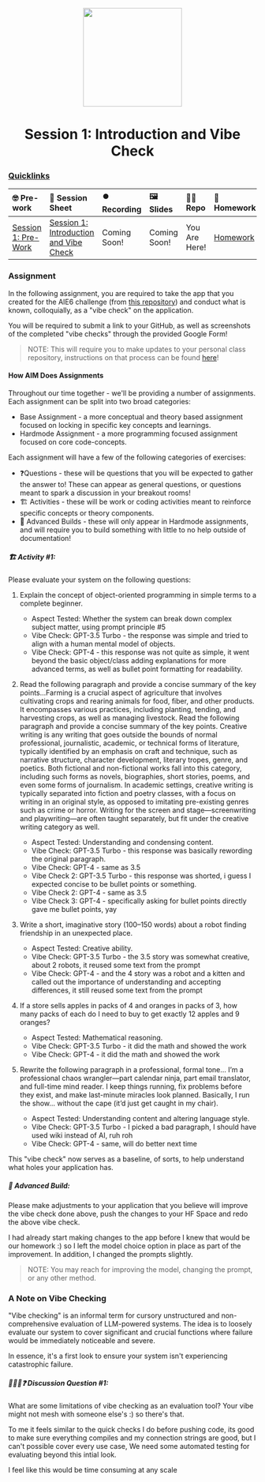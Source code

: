 <p align = "center" draggable=”false” ><img src="https://github.com/AI-Maker-Space/LLM-Dev-101/assets/37101144/d1343317-fa2f-41e1-8af1-1dbb18399719" 
     width="200px"
     height="auto"/>
</p>

<h1 align="center" id="heading">Session 1: Introduction and Vibe Check</h1>

### [Quicklinks](https://github.com/AI-Maker-Space/AIE6/tree/main/00_AIM_Quicklinks)

| 🤓 Pre-work | 📰 Session Sheet | ⏺️ Recording     | 🖼️ Slides        | 👨‍💻 Repo         | 📝 Homework      | 📁 Feedback       |
|:-----------------|:-----------------|:-----------------|:-----------------|:-----------------|:-----------------|:-----------------|
| [Session 1: Pre-Work](https://www.notion.so/Session-1-Introduction-and-Vibe-Check-1c8cd547af3d81b596bbdfb64cf4fd2f?pvs=4#1c8cd547af3d81fb96b4f625f3f8e3d6)| [Session 1: Introduction and Vibe Check](https://www.notion.so/Session-1-Introduction-and-Vibe-Check-1c8cd547af3d81b596bbdfb64cf4fd2f) | Coming Soon! | Coming Soon! | You Are Here! | [Homework](https://forms.gle/W59zjs5MQc7kbLUh9) | [AIE6 Feedback 4/1](https://forms.gle/EdzBz82yGqVYKfUw9)


### Assignment

In the following assignment, you are required to take the app that you created for the AIE6 challenge (from [this repository](https://github.com/AI-Maker-Space/Beyond-ChatGPT)) and conduct what is known, colloquially, as a "vibe check" on the application. 

You will be required to submit a link to your GitHub, as well as screenshots of the completed "vibe checks" through the provided Google Form!

> NOTE: This will require you to make updates to your personal class repository, instructions on that process can be found [here](https://github.com/AI-Maker-Space/AIE6/tree/main/00_Setting%20Up%20Git)!

#### How AIM Does Assignments
Throughout our time together - we'll be providing a number of assignments. Each assignment can be split into two broad categories:

- Base Assignment - a more conceptual and theory based assignment focused on locking in specific key concepts and learnings.
- Hardmode Assignment - a more programming focused assignment focused on core code-concepts.

Each assignment will have a few of the following categories of exercises:

- ❓Questions - these will be questions that you will be expected to gather the answer to! These can appear as general questions, or questions meant to spark a discussion in your breakout rooms!
- 🏗️ Activities - these will be work or coding activities meant to reinforce specific concepts or theory components.
- 🚧 Advanced Builds - these will only appear in Hardmode assignments, and will require you to build something with little to no help outside of documentation!

##### 🏗️ Activity #1:

Please evaluate your system on the following questions:

1. Explain the concept of object-oriented programming in simple terms to a complete beginner. 
    - Aspect Tested: Whether the system can break down complex subject matter, using prompt principle #5
    - Vibe Check: GPT-3.5 Turbo - the response was simple and tried to align with a human mental model of objects.
    - Vibe Check: GPT-4 - this response was not quite as simple, it went beyond the basic object/class adding explanations for more advanced terms, as well as bullet point formatting for readability.

2. Read the following paragraph and provide a concise summary of the key points...Farming is a crucial aspect of agriculture that involves cultivating crops and rearing animals for food, fiber, and other products. It encompasses various practices, including planting, tending, and harvesting crops, as well as managing livestock.
Read the following paragraph and provide a concise summary of the key points.
Creative writing is any writing that goes outside the bounds of normal professional, journalistic, academic, or technical forms of literature, typically identified by an emphasis on craft and technique, such as narrative structure, character development, literary tropes, genre, and poetics. Both fictional and non-fictional works fall into this category, including such forms as novels, biographies, short stories, poems, and even some forms of journalism. In academic settings, creative writing is typically separated into fiction and poetry classes, with a focus on writing in an original style, as opposed to imitating pre-existing genres such as crime or horror. Writing for the screen and stage—screenwriting and playwriting—are often taught separately, but fit under the creative writing category as well.

    - Aspect Tested: Understanding and condensing content.
    - Vibe Check: GPT-3.5 Turbo - this response was basically rewording the original paragraph.
    - Vibe Check: GPT-4 - same as 3.5
    - Vibe Check 2: GPT-3.5 Turbo - this response was shorted, i guess I expected concise to be bullet points or something.
    - Vibe Check 2: GPT-4 - same as 3.5
    - Vibe Check 3: GPT-4 - specifically asking for bullet points directly gave me bullet points, yay
     
3. Write a short, imaginative story (100–150 words) about a robot finding friendship in an unexpected place.
    - Aspect Tested: Creative ability.
    - Vibe Check: GPT-3.5 Turbo - the 3.5 story was somewhat creative, about 2 robots, it reused some text from the prompt
    - Vibe Check: GPT-4 - and the 4 story was a robot and a kitten and called out the importance of understanding and accepting differences, it still reused some text from the prompt

4. If a store sells apples in packs of 4 and oranges in packs of 3, how many packs of each do I need to buy to get exactly 12 apples and 9 oranges?
    - Aspect Tested: Mathematical reasoning.
    - Vibe Check: GPT-3.5 Turbo - it did the math and showed the work
    - Vibe Check: GPT-4 - it did the math and showed the work

5. Rewrite the following paragraph in a professional, formal tone…
I’m a professional chaos wrangler—part calendar ninja, part email translator, and full-time mind reader. I keep things running, fix problems before they exist, and make last-minute miracles look planned. Basically, I run the show... without the cape (it’d just get caught in my chair).
    - Aspect Tested: Understanding content and altering language style.
    - Vibe Check: GPT-3.5 Turbo - I picked a bad paragraph, I should have used wiki instead of AI, ruh roh
    - Vibe Check: GPT-4 - same, will do better next time

This "vibe check" now serves as a baseline, of sorts, to help understand what holes your application has.

##### 🚧 Advanced Build: 

Please make adjustments to your application that you believe will improve the vibe check done above, push the changes to your HF Space and redo the above vibe check.

I had already start making changes to the app before I knew that would be our homework :) so I left the model choice option in place as part of the improvement.  In addition, I changed the prompts slightly.

> NOTE: You may reach for improving the model, changing the prompt, or any other method.


### A Note on Vibe Checking

"Vibe checking" is an informal term for cursory unstructured and non-comprehensive evaluation of LLM-powered systems. The idea is to loosely evaluate our system to cover significant and crucial functions where failure would be immediately noticeable and severe.

In essence, it's a first look to ensure your system isn't experiencing catastrophic failure.

##### 🧑‍🤝‍🧑❓ Discussion Question #1:

What are some limitations of vibe checking as an evaluation tool?
Your vibe might not mesh with someone else's :) so there's that.

To me it feels similar to the quick checks I do before pushing code, its good to make sure everything compiles and my connection strings are good, but I can't possible cover every use case,  We need some automated testing for evaluating beyond this intial look.

I feel like this would be time consuming at any scale

